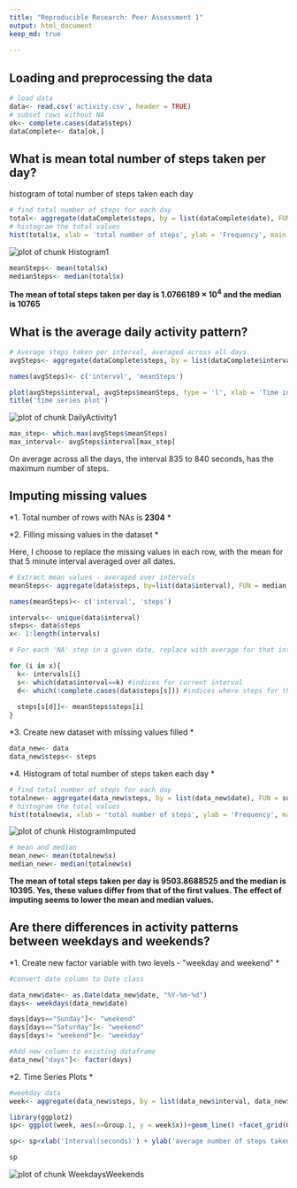```yaml
---
title: "Reproducible Research: Peer Assessment 1"
output: html_document
keep_md: true
    
---
```



## Loading and preprocessing the data


```r
# load data
data<- read.csv('activity.csv', header = TRUE)
# subset rows without NA
ok<- complete.cases(data$steps)
dataComplete<- data[ok,]
```

## What is mean total number of steps taken per day?
histogram of total number of steps taken each day

```r
# find total number of steps for each day
total<- aggregate(dataComplete$steps, by = list(dataComplete$date), FUN = sum)
# histogram the total values
hist(total$x, xlab = 'total number of steps', ylab = 'Frequency', main = paste("Histogram of total number of steps per day"))
```

![plot of chunk Histogram1](figure/Histogram1-1.png) 

```r
meanSteps<- mean(total$x)
medianSteps<- median(total$x)
```

**The mean of total steps taken per day is 1.0766189 &times; 10<sup>4</sup> and the median is 10765**

## What is the average daily activity pattern?

```r
# Average steps taken per interval, averaged across all days.
avgSteps<- aggregate(dataComplete$steps, by = list(dataComplete$interval), FUN = mean)

names(avgSteps)<- c('interval', 'meanSteps')

plot(avgSteps$interval, avgSteps$meanSteps, type = 'l', xlab = 'Time interval (seconds)', ylab = 'Average steps across all days')
title('time series plot')
```

![plot of chunk DailyActivity1](figure/DailyActivity1-1.png) 

```r
max_step<- which.max(avgSteps$meanSteps)
max_interval<- avgSteps$interval[max_step]
```

On average across all the days, the interval 835 to 840 seconds, has the maximum number of steps.


## Imputing missing values

*1. Total number of rows with NAs is **2304** *

*2. Filling missing values in the dataset *

Here, I choose to replace the missing values in each row, with the mean for that 5 minute interval averaged over all dates. 


```r
# Extract mean values - averaged over intervals
meanSteps<- aggregate(data$steps, by=list(data$interval), FUN = median, na.rm = TRUE)

names(meanSteps)<- c('interval', 'steps')

intervals<- unique(data$interval)
steps<- data$steps
x<- 1:length(intervals)

# For each 'NA' step in a given date, replace with average for that interval

for (i in x){  
  k<- intervals[i]
  s<- which(data$interval==k) #indices for current interval
  d<- which(!complete.cases(data$steps[s])) #indices where steps for this interval is NA
  
  steps[s[d]]<- meanSteps$steps[i]
}
```

*3. Create new dataset with missing values filled *



```r
data_new<- data
data_new$steps<- steps
```

*4. Histogram of total number of steps taken each day *


```r
# find total number of steps for each day
totalnew<- aggregate(data_new$steps, by = list(data_new$date), FUN = sum)
# histogram the total values
hist(totalnew$x, xlab = 'total number of steps', ylab = 'Frequency', main = paste("Histogram of total number of steps per day"))
```

![plot of chunk HistogramImputed](figure/HistogramImputed-1.png) 

```r
# mean and median
mean_new<- mean(totalnew$x)
median_new<- median(totalnew$x)
```

**The mean of total steps taken per day is 9503.8688525 and the median is 10395. Yes, these values differ from that of the first values. The effect of imputing seems to lower the mean and median values.**





## Are there differences in activity patterns between weekdays and weekends?

*1. Create new factor variable with two levels - "weekday and weekend" *


```r
#convert date column to Date class

data_new$date<- as.Date(data_new$date, "%Y-%m-%d")
days<- weekdays(data_new$date)

days[days=="Sunday"]<- "weekend"
days[days=="Saturday"]<- "weekend"
days[days!= "weekend"]<- "weekday"

#Add new column to existing dataframe
data_new["days"]<- factor(days)
```

*2. Time Series Plots *


```r
#weekday data
week<- aggregate(data_new$steps, by = list(data_new$interval, data_new$days), FUN = mean) 

library(ggplot2)
sp<- ggplot(week, aes(x=Group.1, y = week$x))+geom_line() +facet_grid(Group.2 ~ .)

sp<- sp+xlab('Interval(seconds)') + ylab('average number of steps taken')

sp
```

![plot of chunk WeekdaysWeekends](figure/WeekdaysWeekends-1.png) 

